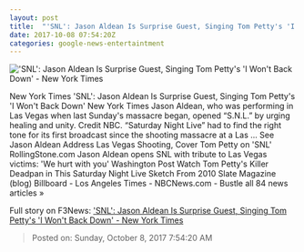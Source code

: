 ```yaml
---
layout: post
title:  "'SNL': Jason Aldean Is Surprise Guest, Singing Tom Petty's 'I Won't Back Down' - New York Times"
date: 2017-10-08 07:54:20Z
categories: google-news-entertaintment
---
```


!['SNL': Jason Aldean Is Surprise Guest, Singing Tom Petty's 'I Won't Back Down' - New York Times](https://static01.nyt.com/images/2017/10/09/arts/09snl01/09snl01-facebookJumbo.jpg)

New York Times 'SNL': Jason Aldean Is Surprise Guest, Singing Tom Petty's 'I Won't Back Down' New York Times Jason Aldean, who was performing in Las Vegas when last Sunday's massacre began, opened “S.N.L.” by urging healing and unity. Credit NBC. “Saturday Night Live” had to find the right tone for its first broadcast since the shooting massacre at a Las ... See Jason Aldean Address Las Vegas Shooting, Cover Tom Petty on 'SNL' RollingStone.com Jason Aldean opens SNL with tribute to Las Vegas victims: 'We hurt with you' Washington Post Watch Tom Petty's Killer Deadpan in This Saturday Night Live Sketch From 2010 Slate Magazine (blog) Billboard - Los Angeles Times - NBCNews.com - Bustle all 84 news articles »


Full story on F3News: ['SNL': Jason Aldean Is Surprise Guest, Singing Tom Petty's 'I Won't Back Down' - New York Times](http://www.f3nws.com/n/4htreF)

> Posted on: Sunday, October 8, 2017 7:54:20 AM
